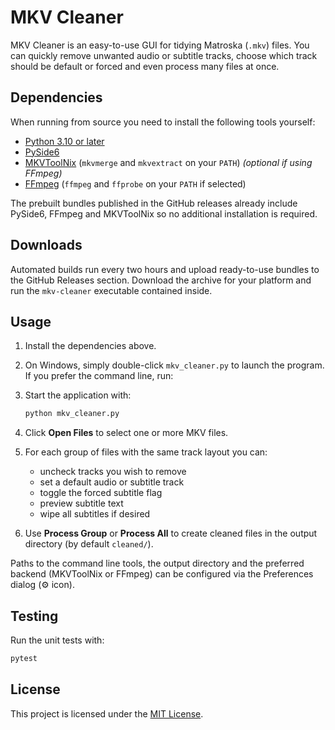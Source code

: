 # MKV Cleaner

MKV Cleaner is an easy-to-use GUI for tidying Matroska (`.mkv`) files. You can quickly remove unwanted audio or subtitle tracks, choose which track should be default or forced and even process many files at once.

## Dependencies

When running from source you need to install the following tools yourself:

- [Python 3.10 or later](https://www.python.org/downloads/)
- [PySide6](https://pypi.org/project/PySide6/)
- [MKVToolNix](https://mkvtoolnix.download/) (`mkvmerge` and `mkvextract` on your `PATH`) *(optional if using FFmpeg)*
- [FFmpeg](https://ffmpeg.org/) (`ffmpeg` and `ffprobe` on your `PATH` if selected)

The prebuilt bundles published in the GitHub releases already include PySide6, FFmpeg and MKVToolNix so no additional installation is required.

## Downloads

Automated builds run every two hours and upload ready-to-use bundles to the GitHub Releases section. Download the archive for your platform and run the `mkv-cleaner` executable contained inside.

## Usage

1. Install the dependencies above.

2. On Windows, simply double-click `mkv_cleaner.py` to launch the program. If you prefer the command line, run:
2. Start the application with:

   ```bash
   python mkv_cleaner.py
   ```
3. Click **Open Files** to select one or more MKV files.
4. For each group of files with the same track layout you can:
   - uncheck tracks you wish to remove
   - set a default audio or subtitle track
   - toggle the forced subtitle flag
   - preview subtitle text
   - wipe all subtitles if desired
5. Use **Process Group** or **Process All** to create cleaned files in the output directory (by default `cleaned/`).

Paths to the command line tools, the output directory and the preferred backend (MKVToolNix or FFmpeg) can be configured via the Preferences dialog (⚙️ icon).

## Testing

Run the unit tests with:

```bash
pytest
```


## License

This project is licensed under the [MIT License](LICENSE).

